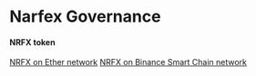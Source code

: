 # Narfex Governance

#### NRFX token

[NRFX on Ether network](https://github.com/narfex/governance/contracts/NRFX-EHT.sol)
[NRFX on Binance Smart Chain network](https://github.com/narfex/governance/contracts/NRFX-BSC.sol)